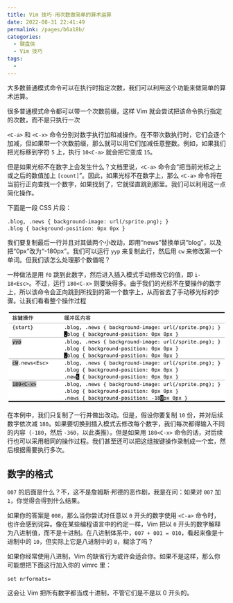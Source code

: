 ```yaml
---
title: Vim 技巧-用次数做简单的算术运算
date: 2022-08-31 22:41:49
permalink: /pages/b6a18b/
categories:
  - 键盘侠
  - Vim 技巧
tags:
  -
---
```


大多数普通模式命令可以在执行时指定次数，我们可以利用这个功能来做简单的算术运算。

很多普通模式命令都可以带一个次数前缀，这样 Vim 就会尝试把该命令执行指定的次数，而不是只执行一次

`<C-a>` 和 `<C-x>` 命令分别对数字执行加和减操作。在不带次数执行时，它们会逐个加减，但如果带一个次数前缀，那么就可以用它们加减任意整数。例如，如果我们把光标移到字符 `5` 上，执行 `10<C-a>` 就会把它变成 `15`。

但是如果光标不在数字上会发生什么？文档里说，`<C-a>` 命令会“把当前光标之上或之后的数值加上 `[count]`”。因此，如果光标不在数字上，那么 `<C-a>` 命令将在当前行正向查找一个数字，如果找到了，它就径直跳到那里。我们可以利用这一点简化操作。

下面是一段 CSS 片段：

```
.blog, .news { background-image: url(/sprite.png); }
.blog { background-position: 0px 0px }
```

我们要复制最后一行并且对其做两个小改动，即用“news”替换单词“blog”，以及把“0px”改为“-180px”。我们可以运行 `yyp` 来复制此行，然后用 `cw` 来修改第一个单词。但我们该怎么处理那个数值呢？

一种做法是用 `f0` 跳到此数字，然后进入插入模式手动修改它的值，即 `i-18<Esc>`。不过，运行 `180<C-x>` 则要快得多。由于我们的光标不在要操作的数字上，所以该命令会正向跳到所找到的第一个数字上，从而省去了手动移光标的步骤。让我们看看整个操作过程

![](../../.vuepress/public/img/vim/059.jpg)

在本例中，我们只复制了一行并做出改动。但是，假设你要复制 `10` 份，并对后续数字依次减 `180`。如果要切换到插入模式去修改每个数字，我们每次都得输入不同的内容（`-180`，然后 `-360`，以此类推）。但是如果用 `180<C-x>` 命令的话，对后续行也可以采用相同的操作过程。我们甚至还可以把这组按键操作录制成一个宏，然后根据需要执行多次。

## 数字的格式

`007` 的后面是什么？不，这不是詹姆斯·邦德的恶作剧，我是在问：如果对 `007` 加 `1`，你觉得会得到什么结果。

如果你的答案是 `008`，那么当你尝试对任意以 `0` 开头的数字使用 `<C-a>` 命令时，也许会感到诧异。像在某些编程语言中的约定一样，Vim 把以 `0` 开头的数字解释为八进制值，而不是十进制。在八进制体系中，`007 + 001 = 010`，看起来像是十进制中的 `10`，但实际上它是八进制中的 `8`，糊涂了吗？

如果你经常使用八进制，Vim 的缺省行为或许会适合你。如果不是这样，那么你可能想把下面这行加入你的 vimrc 里：

```vim
set nrformats=
```

这会让 Vim 把所有数字都当成十进制，不管它们是不是以 0 开头的。
